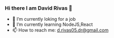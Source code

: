 ### Hi there I am David Rivas 👋

<!--
**davidark31/davidark31** is a ✨ _special_ ✨ repository because its `README.md` (this file) appears on your GitHub profile.
-->

- 🔭 I’m currently loking for a job
- 🌱 I’m currently learning NodeJS,React 
- 📫 How to reach me: d.rivas05.dr@gmail.com

